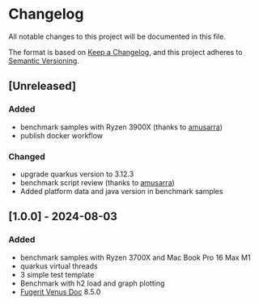 # Changelog

All notable changes to this project will be documented in this file.

The format is based on [Keep a Changelog](https://keepachangelog.com/en/1.1.0/),
and this project adheres to [Semantic Versioning](https://semver.org/spec/v2.0.0.html).

## [Unreleased]

### Added

- benchmark samples with Ryzen 3900X (thanks to [amusarra](https://github.com/amusarra))
- publish docker workflow

### Changed

- upgrade quarkus version to 3.12.3
- benchmark script review (thanks to [amusarra](https://github.com/amusarra))
- Added platform data and java version in benchmark samples

## [1.0.0] - 2024-08-03

### Added

- benchmark samples with Ryzen 3700X and Mac Book Pro 16 Max M1
- quarkus virtual threads
- 3 simple test template
- Benchmark with h2 load and graph plotting
- [Fugerit Venus Doc](https://github.com/fugerit-org/fj-doc) 8.5.0 
